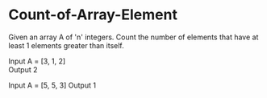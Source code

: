# Count-of-Array-Element
Given an array A of 'n' integers.  Count the number of elements that have at least 1 elements greater than itself. 

Input 
A = [3, 1, 2]  
Output 
2

Input
A = [5, 5, 3]
Output
1
